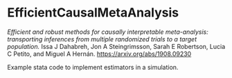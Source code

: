# EfficientCausalMetaAnalysis
*Efficient and robust methods for causally interpretable meta-analysis: transporting inferences from multiple randomized trials to a target population.* Issa J Dahabreh, Jon A Steingrimsson, Sarah E Robertson, Lucia C Petito, and  Miguel A Hernán. 
https://arxiv.org/abs/1908.09230

Example stata code to implement estimators in a simulation. 
